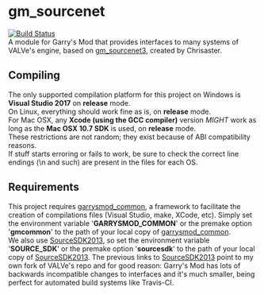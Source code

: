 # gm\_sourcenet

[![Build Status](https://metamann.visualstudio.com/GitHub%20danielga/_apis/build/status/danielga.gm_sourcenet?branchName=master)](https://metamann.visualstudio.com/GitHub%20danielga/_build/latest?definitionId=8&branchName=master)  
A module for Garry's Mod that provides interfaces to many systems of VALVe's engine, based on [gm\_sourcenet3][1], created by Chrisaster.  

## Compiling

The only supported compilation platform for this project on Windows is **Visual Studio 2017** on **release** mode.  
On Linux, everything should work fine as is, on **release** mode.  
For Mac OSX, any **Xcode (using the GCC compiler)** version *MIGHT* work as long as the **Mac OSX 10.7 SDK** is used, on **release** mode.  
These restrictions are not random; they exist because of ABI compatibility reasons.  
If stuff starts erroring or fails to work, be sure to check the correct line endings (\n and such) are present in the files for each OS.  

## Requirements

This project requires [garrysmod\_common][2], a framework to facilitate the creation of compilations files (Visual Studio, make, XCode, etc). Simply set the environment variable '**GARRYSMOD\_COMMON**' or the premake option '**gmcommon**' to the path of your local copy of [garrysmod\_common][2].  
We also use [SourceSDK2013][3], so set the environment variable '**SOURCE\_SDK**' or the premake option '**sourcesdk**' to the path of your local copy of [SourceSDK2013][3]. The previous links to [SourceSDK2013][3] point to my own fork of VALVe's repo and for good reason: Garry's Mod has lots of backwards incompatible changes to interfaces and it's much smaller, being perfect for automated build systems like Travis-CI.  

  [1]: https://github.com/AlexSwift/GMod13-Modules/tree/master/gm_sourcenet3
  [2]: https://github.com/danielga/garrysmod_common
  [3]: https://github.com/danielga/sourcesdk-minimal
